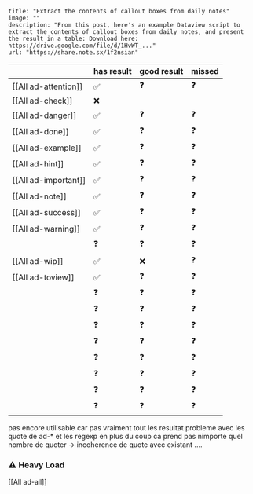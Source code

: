 
```embed
title: "Extract the contents of callout boxes from daily notes"
image: ""
description: "From this post, here's an example Dataview script to extract the contents of callout boxes from daily notes, and present the result in a table: Download here: https://drive.google.com/file/d/1HvWT_..."
url: "https://share.note.sx/1f2nsian"
```


|                      | has result | good result | missed |
| :------------------- | :--------- | :---------- | ------ |
| [[All ad-attention]] | ✅          | ❓           | ❓      |
| [[All ad-check]]     | ❌          |             |        |
| [[All ad-danger]]    | ✅          | ❓           | ❓      |
| [[All ad-done]]      | ✅          | ❓           | ❓      |
| [[All ad-example]]   | ✅          | ❓           | ❓      |
| [[All ad-hint]]      | ✅          | ❓           | ❓      |
| [[All ad-important]] | ✅          | ❓           | ❓      |
| [[All ad-note]]      | ✅          | ❓           | ❓      |
| [[All ad-success]]   | ✅          | ❓           | ❓      |
| [[All ad-warning]]   | ✅          | ❓           | ❓      |
|                      | ❓          | ❓           | ❓      |
| [[All ad-wip]]           | ✅          | ❌           | ❓      |
| [[All ad-toview]]    | ✅          | ❓           | ❓      |
|                      | ❓          | ❓           | ❓      |
|                      | ❓          | ❓           | ❓      |
|                      | ❓          | ❓           | ❓      |
|                      | ❓          | ❓           | ❓      |
|                      | ❓          | ❓           | ❓      |
|                      | ❓          | ❓           | ❓      |
|                      | ❓          | ❓           | ❓      |
|                      | ❓          | ❓           | ❓      |

pas encore utilisable car pas vraiment tout les resultat 
probleme avec les quote de ad-* et les regexp 
en plus du coup ca prend pas nimporte quel nombre de quoter -> incoherence de quote avec existant .... 


### ⚠️ Heavy Load
[[All ad-all]]
